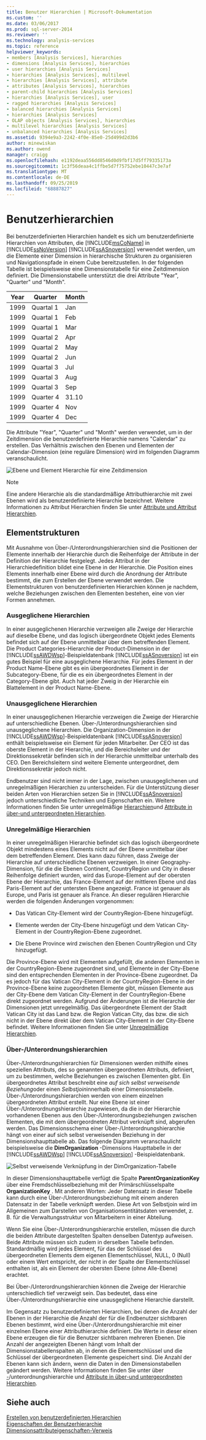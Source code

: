 ```yaml
---
title: Benutzer Hierarchien | Microsoft-Dokumentation
ms.custom: ''
ms.date: 03/06/2017
ms.prod: sql-server-2014
ms.reviewer: ''
ms.technology: analysis-services
ms.topic: reference
helpviewer_keywords:
- members [Analysis Services], hierarchies
- dimensions [Analysis Services], hierarchies
- user hierarchies [Analysis Services]
- hierarchies [Analysis Services], multilevel
- hierarchies [Analysis Services], attribute
- attributes [Analysis Services], hierarchies
- parent-child hierarchies [Analysis Services]
- hierarchies [Analysis Services], user
- ragged hierarchies [Analysis Services]
- balanced hierarchies [Analysis Services]
- hierarchies [Analysis Services]
- OLAP objects [Analysis Services], hierarchies
- multilevel hierarchies [Analysis Services]
- unbalanced hierarchies [Analysis Services]
ms.assetid: 9394e9a3-2242-4f0e-85e0-25d499d2d3b6
author: minewiskan
ms.author: owend
manager: craigg
ms.openlocfilehash: e1192deaa556dd8546d0d9fbf17d5ff79335173a
ms.sourcegitcommit: 1c3f56deaa4c1ffbe5d7f75752ebe10447c3e7af
ms.translationtype: MT
ms.contentlocale: de-DE
ms.lasthandoff: 09/25/2019
ms.locfileid: "68887827"
---
```

# <a name="user-hierarchies"></a>Benutzerhierarchien
  Bei benutzerdefinierten Hierarchien handelt es sich um benutzerdefinierte Hierarchien von Attributen, die [!INCLUDE[msCoName](../../includes/msconame-md.md)] in [!INCLUDE[ssNoVersion](../../includes/ssnoversion-md.md)] [!INCLUDE[ssASnoversion](../../includes/ssasnoversion-md.md)] verwendet werden, um die Elemente einer Dimension in hierarchische Strukturen zu organisieren und Navigationspfade in einem Cube bereitzustellen. In der folgenden Tabelle ist beispielsweise eine Dimensionstabelle für eine Zeitdimension definiert. Die Dimensionstabelle unterstützt die drei Attribute "Year", "Quarter" und "Month".  
  
|Year|Quarter|Month|  
|----------|-------------|-----------|  
|1999|Quartal 1|Jan|  
|1999|Quartal 1|Feb|  
|1999|Quartal 1|Mar|  
|1999|Quartal 2|Apr|  
|1999|Quartal 2|May|  
|1999|Quartal 2|Jun|  
|1999|Quartal 3|Jul|  
|1999|Quartal 3|Aug|  
|1999|Quartal 3|Sep|  
|1999|Quarter 4|31.10|  
|1999|Quarter 4|Nov|  
|1999|Quarter 4|Dec|  
  
 Die Attribute "Year", "Quarter" und "Month" werden verwendet, um in der Zeitdimension die benutzerdefinierte Hierarchie namens "Calendar" zu erstellen. Das Verhältnis zwischen den Ebenen und Elementen der Calendar-Dimension (eine reguläre Dimension) wird im folgenden Diagramm veranschaulicht.  
  
 ![Ebene und Element Hierarchie für eine Zeitdimension](https://docs.microsoft.com/analysis-services/analysis-services/dev-guide/media/as-levelconcepts.gif "Ebene und Element Hierarchie für eine Zeitdimension")  
  
> [!NOTE]  
>  Eine andere Hierarchie als die standardmäßige Attributhierarchie mit zwei Ebenen wird als benutzerdefinierte Hierarchie bezeichnet. Weitere Informationen zu Attribut Hierarchien finden Sie unter [Attribute und Attribut Hierarchien](../multidimensional-models-olap-logical-dimension-objects/attributes-and-attribute-hierarchies.md).  
  
## <a name="member-structures"></a>Elementstrukturen  
 Mit Ausnahme von Über-/Unterordnungshierarchien sind die Positionen der Elemente innerhalb der Hierarchie durch die Reihenfolge der Attribute in der Definition der Hierarchie festgelegt. Jedes Attribut in der Hierarchiedefinition bildet eine Ebene in der Hierarchie. Die Position eines Elements innerhalb einer Ebene wird durch die Anordnung der Attribute bestimmt, die zum Erstellen der Ebene verwendet werden. Die Elementstrukturen von benutzerdefinierten Hierarchien können je nachdem, welche Beziehungen zwischen den Elementen bestehen, eine von vier Formen annehmen.  
  
### <a name="balanced-hierarchies"></a>Ausgeglichene Hierarchien  
 In einer ausgeglichenen Hierarchie verzweigen alle Zweige der Hierarchie auf dieselbe Ebene, und das logisch übergeordnete Objekt jedes Elements befindet sich auf der Ebene unmittelbar über dem betreffenden Element. Die Product Categories-Hierarchie der Product-Dimension in der [!INCLUDE[ssAWDWsp](../../includes/ssawdwsp-md.md)]-Beispieldatenbank [!INCLUDE[ssASnoversion](../../includes/ssasnoversion-md.md)] ist ein gutes Beispiel für eine ausgeglichene Hierarchie. Für jedes Element in der Product Name-Ebene gibt es ein übergeordnetes Element in der Subcategory-Ebene, für die es ein übergeordnetes Element in der Category-Ebene gibt. Auch hat jeder Zweig in der Hierarchie ein Blattelement in der Product Name-Ebene.  
  
### <a name="unbalanced-hierarchies"></a>Unausgeglichene Hierarchien  
 In einer unausgeglichenen Hierarchie verzweigen die Zweige der Hierarchie auf unterschiedliche Ebenen. Über-/Unterordnungshierarchien sind unausgeglichene Hierarchien. Die Organization-Dimension in der [!INCLUDE[ssAWDWsp](../../includes/ssawdwsp-md.md)]-Beispieldatenbank [!INCLUDE[ssASnoversion](../../includes/ssasnoversion-md.md)] enthält beispielsweise ein Element für jeden Mitarbeiter. Der CEO ist das oberste Element in der Hierarchie, und die Bereichsleiter und der Direktionssekretär befinden sich in der Hierarchie unmittelbar unterhalb des CEO. Den Bereichsleitern sind weitere Elemente untergeordnet, dem Direktionssekretär jedoch nicht.  
  
 Endbenutzer sind nicht immer in der Lage, zwischen unausgeglichenen und unregelmäßigen Hierarchien zu unterscheiden. Für die Unterstützung dieser beiden Arten von Hierarchien setzen Sie in [!INCLUDE[ssASnoversion](../../includes/ssasnoversion-md.md)] jedoch unterschiedliche Techniken und Eigenschaften ein. Weitere Informationen finden Sie unter unregelmäßige [Hierarchien](../multidimensional-models/user-defined-hierarchies-ragged-hierarchies.md)und [Attribute in über-und untergeordneten Hierarchien](../multidimensional-models/parent-child-dimension-attributes.md).  
  
### <a name="ragged-hierarchies"></a>Unregelmäßige Hierarchien  
 In einer unregelmäßigen Hierarchie befindet sich das logisch übergeordnete Objekt mindestens eines Elements nicht auf der Ebene unmittelbar über dem betreffenden Element. Dies kann dazu führen, dass Zweige der Hierarchie auf unterschiedliche Ebenen verzweigen. In einer Geography-Dimension, für die die Ebenen Continent, CountryRegion und City in dieser Reihenfolge definiert wurden, wird das Europe-Element auf der obersten Ebene der Hierarchie, das France-Element auf der mittleren Ebene und das Paris-Element auf der untersten Ebene angezeigt. France ist genauer als Europe, und Paris ist genauer als France. An dieser regulären Hierarchie werden die folgenden Änderungen vorgenommen:  
  
-   Das Vatican City-Element wird der CountryRegion-Ebene hinzugefügt.  
  
-   Elemente werden der City-Ebene hinzugefügt und dem Vatican City-Element in der CountryRegion-Ebene zugeordnet.  
  
-   Die Ebene Province wird zwischen den Ebenen CountryRegion und City hinzugefügt.  
  
 Die Province-Ebene wird mit Elementen aufgefüllt, die anderen Elementen in der CountryRegion-Ebene zugeordnet sind, und Elemente in der City-Ebene sind den entsprechenden Elementen in der Province-Ebene zugeordnet. Da es jedoch für das Vatican City-Element in der CountryRegion-Ebene in der Province-Ebene keine zugeordneten Elemente gibt, müssen Elemente aus der City-Ebene dem Vatican City-Element in der CountryRegion-Ebene direkt zugeordnet werden. Aufgrund der Änderungen ist die Hierarchie der Dimensionen jetzt unregelmäßig. Das übergeordnete Element der Stadt Vatican City ist das Land bzw. die Region Vatican City, das bzw. die sich nicht in der Ebene direkt über dem Vatican City-Element in der City-Ebene befindet. Weitere Informationen finden Sie unter [Unregelmäßige Hierarchien](../multidimensional-models/user-defined-hierarchies-ragged-hierarchies.md).  
  
### <a name="parent-child-hierarchies"></a>Über-/Unterordnungshierarchien  
 Über-/Unterordnungshierarchien für Dimensionen werden mithilfe eines speziellen Attributs, des so genannten übergeordneten Attributs, definiert, um zu bestimmen, welche Beziehungen es zwischen Elementen gibt. Ein übergeordnetes Attribut beschreibt eine *auf sich selbst verweisende Beziehung*oder einen *Selbstjoin*innerhalb einer Dimensionstabelle. Über-/Unterordnungshierarchien werden von einem einzelnen übergeordneten Attribut erstellt. Nur eine Ebene ist einer Über-/Unterordnungshierarchie zugewiesen, da die in der Hierarchie vorhandenen Ebenen aus den Über-/Unterordnungsbeziehungen zwischen Elementen, die mit dem übergeordneten Attribut verknüpft sind, abgerufen werden. Das Dimensionsschema einer Über-/Unterordnungshierarchie hängt von einer auf sich selbst verweisenden Beziehung in der Dimensionshaupttabelle ab. Das folgende Diagramm veranschaulicht beispielsweise die **DimOrganization** -Dimensions Haupttabelle in der [!INCLUDE[ssAWDWsp](../../includes/ssawdwsp-md.md)] [!INCLUDE[ssASnoversion](../../includes/ssasnoversion-md.md)] -Beispieldatenbank.  
  
 ![Selbst verweisende Verknüpfung in der DimOrganization-Tabelle](https://docs.microsoft.com/analysis-services/analysis-services/dev-guide/media/dimorganization.gif "Selbst verweisende Verknüpfung in der DimOrganization-Tabelle")  
  
 In dieser Dimensionshaupttabelle verfügt die Spalte **ParentOrganizationKey** über eine Fremdschlüsselbeziehung mit der Primärschlüsselspalte **OrganizationKey** . Mit anderen Worten: Jeder Datensatz in dieser Tabelle kann durch eine Über-/Unterordnungsbeziehung mit einem anderen Datensatz in der Tabelle verknüpft werden. Diese Art von Selbstjoin wird im Allgemeinen zum Darstellen von Organisationsentitätsdaten verwendet, z. B. für die Verwaltungsstruktur von Mitarbeitern in einer Abteilung.  
  
 Wenn Sie eine Über-/Unterordnungshierarchie erstellen, müssen die durch die beiden Attribute dargestellten Spalten denselben Datentyp aufweisen. Beide Attribute müssen sich zudem in derselben Tabelle befinden. Standardmäßig wird jedes Element, für das der Schlüssel des übergeordneten Elements dem eigenen Elementschlüssel, NULL, 0 (Null) oder einem Wert entspricht, der nicht in der Spalte der Elementschlüssel enthalten ist, als ein Element der obersten Ebene (ohne Alle-Ebene) erachtet.  
  
 Bei Über-/Unterordnungshierarchien können die Zweige der Hierarchie unterschiedlich tief verzweigt sein. Das bedeutet, dass eine Über-/Unterordnungshierarchie eine unausgeglichene Hierarchie darstellt.  
  
 Im Gegensatz zu benutzerdefinierten Hierarchien, bei denen die Anzahl der Ebenen in der Hierarchie die Anzahl der für die Endbenutzer sichtbaren Ebenen bestimmt, wird eine Über-/Unterordnungshierarchie mit einer einzelnen Ebene einer Attributhierarchie definiert. Die Werte in dieser einen Ebene erzeugen die für die Benutzer sichtbaren mehreren Ebenen. Die Anzahl der angezeigten Ebenen hängt vom Inhalt der Dimensionstabellenspalten ab, in denen die Elementschlüssel und die Schlüssel der übergeordneten Elemente gespeichert sind. Die Anzahl der Ebenen kann sich ändern, wenn die Daten in den Dimensionstabellen geändert werden. Weitere Informationen finden Sie unter über [-](../multidimensional-models/parent-child-dimension.md)/unterordnungshierarchie und [Attribute in über-und untergeordneten Hierarchien](../multidimensional-models/parent-child-dimension-attributes.md).  
  
## <a name="see-also"></a>Siehe auch  
 [Erstellen von benutzerdefinierten Hierarchien](../multidimensional-models/user-defined-hierarchies-create.md)   
 [Eigenschaften der Benutzerhierarchie](../multidimensional-models-olap-logical-dimension-objects/user-hierarchies-properties.md)   
 [Dimensionsattributeigenschaften-Verweis](../multidimensional-models/dimension-attribute-properties-reference.md)  
  
  

